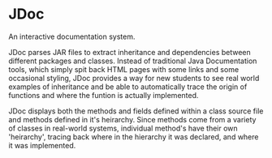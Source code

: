 JDoc
=========

An interactive documentation system.

JDoc parses JAR files to extract inheritance and dependencies between different packages and classes. Instead of traditional Java Documentation tools, which simply spit back HTML pages with some links and some occasional styling, JDoc provides a way for new students to see real world examples of inheritance and be able to automatically trace the origin of functions and where the funtion is actually implemented.

JDoc displays both the methods and fields defined within a class source file and methods defined in it's heirarchy. Since methods come from a variety of classes in real-world systems, individual method's have their own 'heirarchy', tracing back where in the hierarchy it was declared, and where it was implemented.
